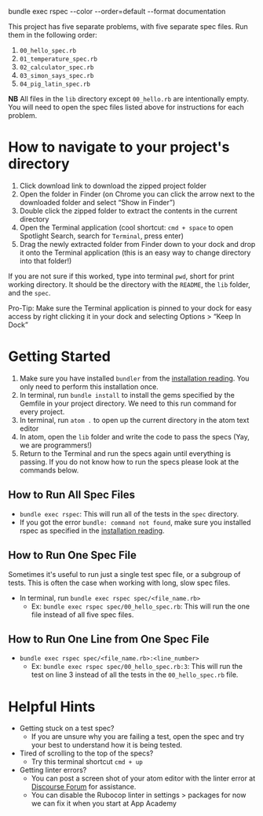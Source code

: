bundle exec rspec --color --order=default --format documentation

This project has five separate problems, with five separate spec files. Run
them in the following order:

1. `00_hello_spec.rb`
1. `01_temperature_spec.rb`
1. `02_calculator_spec.rb`
1. `03_simon_says_spec.rb`
1. `04_pig_latin_spec.rb`

**NB** All files in the `lib` directory except `00_hello.rb` are intentionally empty. You will need to open the spec files listed above for instructions for each problem.

# How to navigate to your project's directory

1. Click download link to download the zipped project folder
1. Open the folder in Finder (on Chrome you can click the arrow next to the downloaded folder and select “Show in Finder”)
1. Double click the zipped folder to extract the contents in the current directory
1. Open the Terminal application (cool shortcut: `cmd + space` to open Spotlight Search, search for `Terminal`, press enter)
1. Drag the newly extracted folder from Finder down to your dock and drop it onto the Terminal application (this is an easy way to change directory into that folder!)

If you are not sure if this worked, type into terminal `pwd`, short for print working directory. It should be the directory with the `README`, the `lib` folder, and the `spec`.

Pro-Tip: Make sure the Terminal application is pinned to your dock for easy access by right clicking it in your dock and selecting Options > “Keep In Dock”

# Getting Started

1. Make sure you have installed `bundler` from the [installation reading][install-rspec]. You only need to perform this installation once.
1. In terminal, run `bundle install` to install the gems specified by the Gemfile in your project directory. We need to this run command for every project.
1. In terminal, run `atom .` to open up the current directory in the atom text editor
1. In atom, open the `lib` folder and write the code to pass the specs (Yay, we are programmers!)
1. Return to the Terminal and run the specs again until everything is passing. If you do not know how to run the specs please look at the commands below.

## How to Run All Spec Files

+ `bundle exec rspec`: This will run all of the tests in the `spec` directory.
+ If you got the error `bundle: command not found`, make sure you installed rspec as specified in the [installation reading][install-rspec].

## How to Run One Spec File

Sometimes it's useful to run just a single test spec file, or a subgroup of tests.
This is often the case when working with long, slow spec files.

+ In terminal, run `bundle exec rspec spec/<file_name.rb>`
  + Ex: `bundle exec rspec spec/00_hello_spec.rb`: This will run the one file instead of all five spec files.

## How to Run One Line from One Spec File

+ `bundle exec rspec spec/<file_name.rb>:<line_number>`
  + Ex: `bundle exec rspec spec/00_hello_spec.rb:3`: This will run the test on line 3 instead of all the tests in the `00_hello_spec.rb` file.

# Helpful Hints

+ Getting stuck on a test spec?
  + If you are unsure why you are failing a test, open the spec and try your best to understand how it is being tested.
+ Tired of scrolling to the top of the specs?
  + Try this terminal shortcut `cmd + up`
+ Getting linter errors?
  + You can post a screen shot of your atom editor with the linter error at [Discourse Forum][forum] for assistance.
  + You can disable the Rubocop linter in settings > packages for now we can fix it when you start at App Academy

[install-rspec]: ./3-installing_rspec
[forum]: https://appacademy-online.trydiscourse.com/